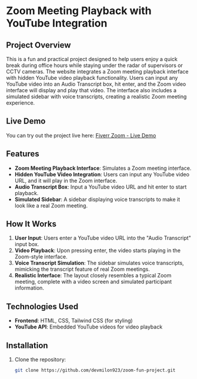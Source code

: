 # Zoom Meeting Playback with YouTube Integration

## Project Overview

This is a fun and practical project designed to help users enjoy a quick break during office hours while staying under the radar of supervisors or CCTV cameras. The website integrates a Zoom meeting playback interface with hidden YouTube video playback functionality. Users can input any YouTube video into an Audio Transcript box, hit enter, and the Zoom video interface will display and play that video. The interface also includes a simulated sidebar with voice transcripts, creating a realistic Zoom meeting experience.

## Live Demo

You can try out the project live here: [Fiverr Zoom - Live Demo](https://fiverrzoom.netlify.app/)

## Features

- **Zoom Meeting Playback Interface**: Simulates a Zoom meeting interface.
- **Hidden YouTube Video Integration**: Users can input any YouTube video URL, and it will play in the Zoom interface.
- **Audio Transcript Box**: Input a YouTube video URL and hit enter to start playback.
- **Simulated Sidebar**: A sidebar displaying voice transcripts to make it look like a real Zoom meeting.

## How It Works

1. **User Input**: Users enter a YouTube video URL into the "Audio Transcript" input box.
2. **Video Playback**: Upon pressing enter, the video starts playing in the Zoom-style interface.
3. **Voice Transcript Simulation**: The sidebar simulates voice transcripts, mimicking the transcript feature of real Zoom meetings.
4. **Realistic Interface**: The layout closely resembles a typical Zoom meeting, complete with a video screen and simulated participant information.

## Technologies Used

- **Frontend**: HTML, CSS, Tailwind CSS (for styling)
- **YouTube API**: Embedded YouTube videos for video playback

## Installation

1. Clone the repository:
   ```bash
   git clone https://github.com/devmilon923/zoom-fun-project.git
   ```
